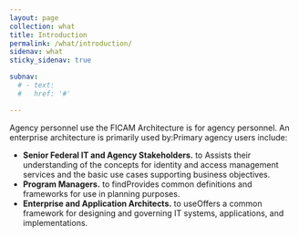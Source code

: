 ```yaml
---
layout: page
collection: what
title: Introduction
permalink: /what/introduction/
sidenav: what
sticky_sidenav: true

subnav:
  # - text: 
  #   href: '#'

---
```


Agency personnel use the FICAM Architecture is for agency personnel. An enterprise architecture is primarily used by:Primary agency users include:

- **Senior Federal IT and Agency Stakeholders.**  to Assists their understanding of the concepts for identity and access management services and the basic use cases supporting business objectives.
- **Program Managers.** to findProvides common definitions and frameworks for use in planning purposes.
- **Enterprise and Application Architects.** to useOffers a common framework for designing and governing IT systems, applications, and implementations.

